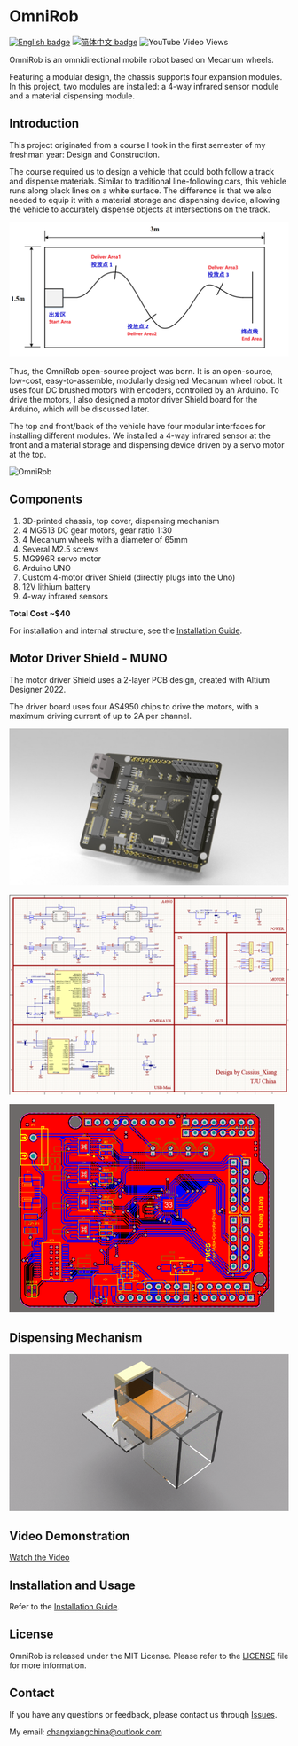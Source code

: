 # OmniRob

[![English badge](https://img.shields.io/badge/%E8%8B%B1%E6%96%87-English-blue)](./README.md)
[![简体中文 badge](https://img.shields.io/badge/%E7%AE%80%E4%BD%93%E4%B8%AD%E6%96%87-Simplified%20Chinese-green)](./README-zh_cn.md)
![YouTube Video Views](https://img.shields.io/youtube/views/084VByHCzTs)

OmniRob is an omnidirectional mobile robot based on Mecanum wheels.

Featuring a modular design, the chassis supports four expansion modules. In this project, two modules are installed: a 4-way infrared sensor module and a material dispensing module.

## Introduction

This project originated from a course I took in the first semester of my freshman year: Design and Construction.

The course required us to design a vehicle that could both follow a track and dispense materials. Similar to traditional line-following cars, this vehicle runs along black lines on a white surface. The difference is that we also needed to equip it with a material storage and dispensing device, allowing the vehicle to accurately dispense objects at intersections on the track.

![Track Layout](image/TrackLayout.png)

Thus, the OmniRob open-source project was born. It is an open-source, low-cost, easy-to-assemble, modularly designed Mecanum wheel robot. It uses four DC brushed motors with encoders, controlled by an Arduino. To drive the motors, I also designed a motor driver Shield board for the Arduino, which will be discussed later.

The top and front/back of the vehicle have four modular interfaces for installing different modules. We installed a 4-way infrared sensor at the front and a material storage and dispensing device driven by a servo motor at the top.

![OmniRob](image/2.jpg)

## Components

1. 3D-printed chassis, top cover, dispensing mechanism
2. 4 MG513 DC gear motors, gear ratio 1:30
3. 4 Mecanum wheels with a diameter of 65mm
4. Several M2.5 screws
5. MG996R servo motor
6. Arduino UNO
7. Custom 4-motor driver Shield (directly plugs into the Uno)
8. 12V lithium battery
9. 4-way infrared sensors

**Total Cost ~\$40**

For installation and internal structure, see the [Installation Guide](https://github.com/CassiusXiang/OmniRob/blob/main/Installation.md).

## Motor Driver Shield - MUNO

The motor driver Shield uses a 2-layer PCB design, created with Altium Designer 2022.

The driver board uses four AS4950 chips to drive the motors, with a maximum driving current of up to 2A per channel.

![Shield](image/Shield.jpg)

![Schematic](image/Sch.png)

![Layout](image/Layout.png)

## Dispensing Mechanism

![Dispensing Mechanism](image/deliver.gif)

## Video Demonstration

[Watch the Video](https://www.youtube.com/watch?v=084VByHCzTs)

## Installation and Usage

Refer to the [Installation Guide](https://github.com/CassiusXiang/OmniRob/blob/main/Installation.md).

## License

OmniRob is released under the MIT License. Please refer to the [LICENSE](https://github.com/CassiusXiang/OmniRob/blob/main/LICENSE) file for more information.

## Contact

If you have any questions or feedback, please contact us through [Issues](https://github.com/CassiusXiang/OmniRob/issues).

My email: changxiangchina@outlook.com